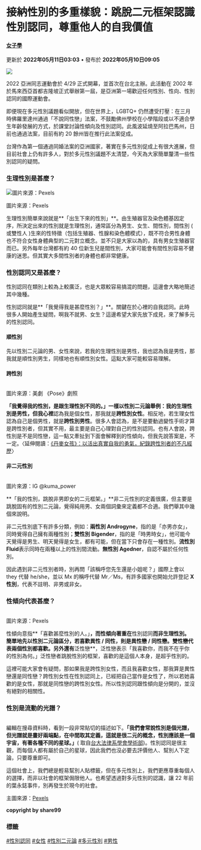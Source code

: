 # 接納性別的多重樣貌：跳脫二元框架認識性別認同，尊重他人的自我價值

#### [女子學](https://today-obs.line-scdn.net/0hVezVCheFCUpHLx1RH1t2HX95BTt0SRNDZRtGezYnU3lsA0YVch1aKWonUmY6TEoaZ0lOeWB8B3pjHBtPcw/w644)

更新於 **2022年05月11日03:03** • 發布於 **2022年05月10日09:05**

![](https://today-obs.line-scdn.net/0hVezVCheFCUpHLx1RH1t2HX95BTt0SRNDZRtGezYnU3lsA0YVch1aKWonUmY6TEoaZ0lOeWB8B3pjHBtPcw/w644)

2022 亞洲同志運動會於 4/29 正式開幕，並首次在台北主辦。此活動在 2002 年於馬來西亞首都吉隆坡正式舉辦第一屆，是亞洲第一場歡迎任何性別、性向、性別認同的國際運動會。

即便現在多元性別議題看似開放，但在世界上，LGBTQ+ 仍然遭受打壓：在三月時佛羅里達州通過「不說同性戀」法案，不鼓勵佛州學校在小學階段或以不適合學生年齡發展的方式，於課堂討論性傾向及性別認同。此風波延燒至阿拉巴馬州，日前也通過法案，目前有約 20 餘州皆在推行此法案促成。

台灣作為第一個通過同婚法案的亞洲國家，著實在多元性別促成上有很大進展，但目前社會上仍有許多人，對於多元性別議題不太清楚，今天為大家簡單釐清一些性別認同的疑問。

### **生理性別是甚麼？**

![圖片來源：Pexels](https://today-obs.line-scdn.net/0hFQgWt-NIGX5aLg1lAlpmKWJ4FQ9pSAN3eE9VSygrQE11Alh_MUlKHXx7R1IkTg4oehsFHXp8FRl0GFgsZg/w644)

圖片來源：Pexels

生理性別簡單來說就是**「出生下來的性別」**。由生殖器官及染色體基因定序，所決定出來的性別就是生理性別，通常區分為男生、女生、間性別，間性別 ( 或雙性人 )生來的性特徵（包括生殖器、性腺和染色體模式），既不符合男性身體也不符合女性身體典型的二元對立概念。並不只是大家以為的，具有男女生殖器官而已。另外每年台灣都有約 40 位新生兒是間性別，大家可能會有間性別容易不健康的迷思。但其實大多間性別者的身體也都非常健康。

### **性別認同又是甚麼？**

性別認同在類別上較為上較廣泛，也是大眾較容易搞混的問題，這邊會大略地簡述其中幾種。

性別認同就是**「我覺得我是甚麼性別？」**。關鍵在於心裡的自我認同。此時很多人開始產生疑問，啊我不就男、女生？這邊希望大家先放下成見，來了解多元的性別認同。

#### **順性別**

先以性別二元論的男、女性來說，若我的生理性別是男性，我也認為我是男性，那我就是順性別男生，同樣地也有順性別女性。這點大家可能較容易理解。

#### **跨性別**

![圖片來源：美劇 《Pose》劇照](data:image/gif;base64,R0lGODlhAQABAIAAAAAAAP///yH5BAEAAAAALAAAAAABAAEAAAIBRAA7)

圖片來源：美劇 《Pose》劇照

**「我覺得我的性別，是跟生理性別不同的。」**一樣以性別二元論舉例：我的生理性別是男性，但我**心裡**認為我是個女性，那我就是**跨性別女性**。相反地，若生理女性認為自己是個男性，就是**跨性別男性**。很多人會認為，是不是要動過變性手術才算是跨性別者，但其實不用，最主要是自己心理對自己的性別認同。也有人會說，跨性別是不是同性戀，這一點又牽扯到下面會解釋到的性傾向，但我先說答案是，不一定。〈延伸閱讀：[《丹麥女孩》：以活出真實自我的勇氣，紀錄跨性別者的不凡經歷](https://share99.com/danish-girl)〉

#### **非二元性別**

![圖片來源：IG @kuma_power](data:image/gif;base64,R0lGODlhAQABAIAAAAAAAP///yH5BAEAAAAALAAAAAABAAEAAAIBRAA7)

圖片來源：IG @kuma_power

**「我的性別，跳脫非男即女的二元框架。」**非二元性別的定義很廣，但主要是跳脫固有的性別二元論，覺得純用男、女兩個詞彙來定義都不合適。我們舉其中幾個來說明。

非二元性別底下有許多分類，例如：**兩性別 Androgyne**，指的是「亦男亦女」，同時覺得自己擁有兩種性別；**雙性別 Bigender**，指的是「時男時女」，他可能今天覺得是男生、明天覺得是女生，都有可能，但在當下只會存在一種性別。**流性別 Fluid**表示同時在兩種以上的性別間流動。**無性別 Agedner**，自認不屬於任何性別。

因此遇到非二元性別者時，別再問「該稱呼您先生還是小姐呢？」國際上會以 they 代替 he/she，並以 Mx 的稱呼代替 Mr／Ms，有許多國家也開始允許登記 **X 性別**，代表不註明、非男或非女。

### **性傾向代表甚麼？**

![圖片來源：Pexels](data:image/gif;base64,R0lGODlhAQABAIAAAAAAAP///yH5BAEAAAAALAAAAAABAAEAAAIBRAA7)

圖片來源：Pexels

性傾向意指**「喜歡甚麼性別的人。」**，而性傾向著重在**性別認同**而非生理性別。簡單地先以性別二元論區分，若喜歡異性 / 同性，則是異性戀 / 同性戀。**雙性戀**代表兩個性別都喜歡。另外還有**泛性戀**，泛性戀表示「我喜歡你，而我不在乎你的性別為何。」泛性戀者跳脫性別的框架，喜歡的是這個人本身，是超乎性別的。

這裡可能大家會有疑問，那如果我是跨性別女性，而且我喜歡女性，那我算是異性戀還是同性戀？跨性別女性在性別認同上，已經把自己當作是女性了，所以若她喜歡的是女性，那就是同性戀的跨性別女性。所以性別認同跟性傾向是分開的，並沒有絕對的相關性。

### **性別是流動的光譜？**

![](data:image/gif;base64,R0lGODlhAQABAIAAAAAAAP///yH5BAEAAAAALAAAAAABAAEAAAIBRAA7)

編輯在搜尋資料時，看到一段非常貼切的描述如下。**「我們會常說性別是個光譜，但光譜就是畫好兩端點，在中間取其定義，這就是很二元的概念，性別應該是一個宇宙，有著各種不同的星球。」**( 取自[台大法律系學會學術部](https://medium.com/@ntulawazaleafestival?source=post_page-----ad12b185efa2--------------------------------))。性別認同是很主觀，而每個人都有屬於自己的星球，因此我們也沒必要去評價他人、幫別人下定論，只要尊重即可。

這個社會上，我們總是輕易幫別人貼標籤，但在多元性別上，我們更應尊重每個人的選擇，而非以社會的框架侷限他人。也希望透過對多元性別的認識，讓 22 年前的葉永鋕事件，別再發生於現今的社會。

主圖來源：[Pexels](https://www.pexels.com/zh-tw/photo/1280638/)

**copyright by share99**

### 標籤
[#性別認同](https://today.line.me/tw/v2/tag/aOvbq2?tag=%E6%80%A7%E5%88%A5%E8%AA%8D%E5%90%8C) 
[#女性](https://today.line.me/tw/v2/tag/wjD0kv?tag=%E5%A5%B3%E6%80%A7) 
[#性別二元論](https://today.line.me/tw/v2/tag/rDQP10?tag=%E6%80%A7%E5%88%A5%E4%BA%8C%E5%85%83%E8%AB%96) 
[#多元性別](https://today.line.me/tw/v2/tag/yQBgnE?tag=%E5%A4%9A%E5%85%83%E6%80%A7%E5%88%A5) 
[#男性](https://today.line.me/tw/v2/tag/XvJlN8?tag=%E7%94%B7%E6%80%A7)